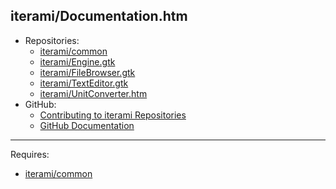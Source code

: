 iterami/Documentation.htm
-------------------------

* Repositories:
  * [iterami/common](https://github.com/iterami/Documentation.htm/blob/gh-pages/common/README.md)
  * [iterami/Engine.gtk](https://github.com/iterami/Documentation.htm/blob/gh-pages/repositories/engine-gtk.md)
  * [iterami/FileBrowser.gtk](https://github.com/iterami/Documentation.htm/blob/gh-pages/repositories/filebrowser-gtk.md)
  * [iterami/TextEditor.gtk](https://github.com/iterami/Documentation.htm/blob/gh-pages/repositories/texteditor-gtk.md)
  * [iterami/UnitConverter.htm](https://github.com/iterami/Documentation.htm/blob/gh-pages/repositories/unitconverter.md)
* GitHub:
  * [Contributing to iterami Repositories](https://github.com/iterami/Documentation.htm/blob/gh-pages/CONTRIBUTING.md)
  * [GitHub Documentation](https://github.com/iterami/Documentation.htm/blob/gh-pages/github/README.md)

---

Requires:
* [iterami/common](https://github.com/iterami/common)
